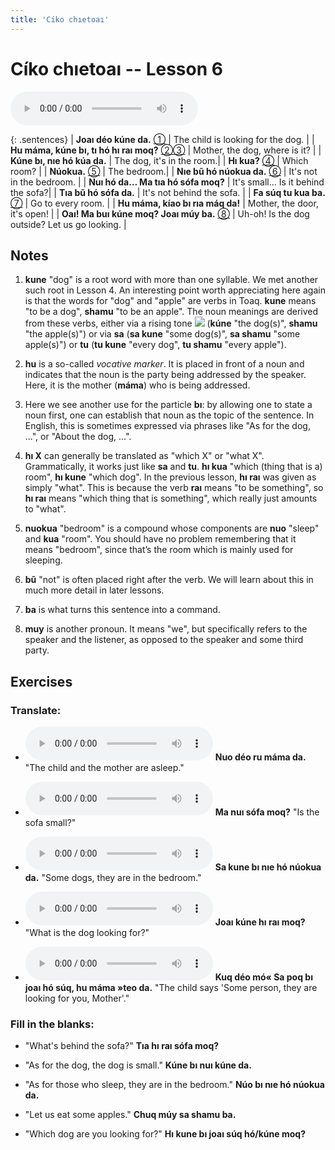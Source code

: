 ```yaml
---
title: 'Cíko chıetoaı'
---
```

# **Cíko chıetoaı** -- Lesson 6

<audio id="mainaudio" controls src="lesson.mp3"></audio>

{: .sentences}
| **Joaı déo kúne da.**                    [①](#fn-1)           | The child is looking for the dog.  |
| **Hu máma, kúne bı, tı hó hı raı moq?**  [②](#fn-2)[③](#fn-3) | Mother, the dog, where is it?   |
| **Kúne bı, nıe hó kúa da.**                                   | The dog, it's in the room.|
| **Hı kua?**                              [④](#fn-4)           | Which room? |
| **Núokua.**                               [⑤](#fn-5)          | The bedroom.|
| **Nıe bũ hó núokua da.**                 [⑥](#fn-6)           | It's not in the bedroom. |
| **Nuı hó da… Ma tıa hó sófa moq?**                            | It's small... Is it behind the sofa?|
| **Tıa bũ hó sófa da.**                                        | It's not behind the sofa. |
| **Fa súq tu kua ba.**                    [⑦](#fn-7)           | Go to every room. |
| **Hu máma, kíao bı rıa máq da!**                              | Mother, the door, it's open! |
| **Oaı! Ma buı kúne moq? Joaı múy ba.**     [⑧](#fn-8)           | Uh-oh! Is the dog outside? Let us go looking. |

## Notes

1. <a name="fn-1" /> **kune** "dog" is a root word with more than one syllable. We met another such root in Lesson 4. An interesting point worth appreciating here again is that the words for "dog" and "apple" are verbs in Toaq. **kune** means "to be a dog", **shamu** "to be an apple". The noun meanings are derived from these verbs, either via a rising tone ![](../tones/t2.png) (**kúne** "the dog(s)", **shamu** "the apple(s)") or via **sa** (**sa kune** "some dog(s)", **sa shamu** "some apple(s)") or **tu** (**tu kune** "every dog", **tu shamu** "every apple").

2. <a name="fn-2" /> **hu** is a so-called *vocative marker*. It is placed in front of a noun and indicates that the noun is the party being addressed by the speaker. Here, it is the mother (**máma**) who is being addressed.

3. <a name="fn-3" /> Here we see another use for the particle **bı**: by allowing one to state a noun first, one can establish that noun as the topic of the sentence. In English, this is sometimes expressed via phrases like "As for the dog, ...", or "About the dog, ...".

4. <a name="fn-4" /> **hı X** can generally be translated as "which X" or "what X". Grammatically, it works just like **sa** and **tu**. **hı kua** "which (thing that is a) room", **hı kune** "which dog". In the previous lesson, **hı raı** was given as simply "what". This is because the verb **raı** means "to be something", so **hı raı** means "which thing that is something", which really just amounts to "what".

5. <a name="fn-5" /> **nuokua** "bedroom" is a compound whose components are **nuo** "sleep" and **kua** "room". You should have no problem remembering that it means "bedroom", since that’s the room which is mainly used for sleeping.

6. <a name="fn-6" /> **bũ** "not" is often placed right after the verb. We will learn about this in much more detail in later lessons.

7. <a name="fn-7" /> **ba** is what turns this sentence into a command.

8. <a name="fn-8" /> **muy** is another pronoun. It means "we", but specifically refers to the speaker and the listener, as opposed to the speaker and some third party.

## Exercises

### Translate:

- <audio controls src="ex1.mp3"></audio>
  **Nuo déo ru máma da.**
  <span class="spoiler" tabindex=0>"The child and the mother are asleep."</span>

- <audio controls src="ex2.mp3"></audio>
  **Ma nuı sófa moq?**
  <span class="spoiler" tabindex=0>"Is the sofa small?"</span>

- <audio controls src="ex3.mp3"></audio>
  **Sa kune bı nıe hó núokua da.**
  <span class="spoiler" tabindex=0>"Some dogs, they are in the bedroom."</span>

- <audio controls src="ex4.mp3"></audio>
  **Joaı kúne hı raı moq?**
  <span class="spoiler" tabindex=0>"What is the dog looking for?"</span>

- <audio controls src="ex5.mp3"></audio>
  **Kuq déo mó« Sa poq bı joaı hó súq, hu máma »teo da.**
  <span class="spoiler" tabindex=0>"The child says 'Some person, they are looking for you, Mother'."</span>

### Fill in the blanks:

- "What's behind the sofa?"
  **<span class="spoiler" tabindex=0>Tıa</span> hı <span class="spoiler" tabindex=0>raı</span> sófa <span class="spoiler" tabindex=0>moq</span>?**

- "As for the dog, the dog is small."
  **<span class="spoiler" tabindex=0>Kúne</span> bı <span class="spoiler" tabindex=0>nuı</span> <span class="spoiler" tabindex=0>kúne</span> da.**

- "As for those who sleep, they are in the bedroom."
  **<span class="spoiler" tabindex=0>Núo</span> bı nıe hó <span class="spoiler" tabindex=0>núokua</span> da.**

- "Let us eat some apples."
  **Chuq <span class="spoiler" tabindex=0>múy</span> sa <span class="spoiler" tabindex=0>shamu</span> <span class="spoiler" tabindex=0>ba</span>.**

- "Which dog are you looking for?"
  **<span class="spoiler" tabindex=0>Hı</span> kune bı <span class="spoiler" tabindex=0>joaı</span> súq <span class="spoiler" tabindex=0>hó/kúne</span> moq?**
